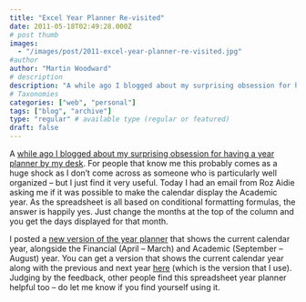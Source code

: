 ```yaml
---
title: "Excel Year Planner Re-visited"
date: 2011-05-18T02:49:28.000Z
# post thumb
images:
  - "/images/post/2011-excel-year-planner-re-visited.jpg"
#author
author: "Martin Woodward"
# description
description: "A while ago I blogged about my surprising obsession for having a year planner by my desk."
# Taxonomies
categories: ["web", "personal"]
tags: ["blog", "archive"]
type: "regular" # available type (regular or featured)
draft: false
---
```

[](http://cid-c7a08ae2600d197a.office.live.com/view.aspx/Public/YearPlanner/CurrentYearPlanner.xlsx)A [while ago I blogged about my surprising obsession for having a year planner by my desk](http://www.woodwardweb.com/personal/excel_year_plan.html).  For people that know me this probably comes as a huge shock as I don’t come across as someone who is particularly well organized – but I just find it very useful.  Today I had an email from Roz Aidie asking me if it was possible to make the calendar display the Academic year.   As the spreadsheet is all based on conditional formatting formulas, the answer is happily yes.  Just change the months at the top of the column and you get the days displayed for that month.  

I posted a [new version of the year planner](http://cid-c7a08ae2600d197a.office.live.com/view.aspx/Public/YearPlanner/CurrentYearPlanner.xlsx) that shows the current calendar year, alongside the Financial (April – March) and Academic (September – August) year.  You can get a version that shows the current calendar year along with the previous and next year [here](http://cid-c7a08ae2600d197a.office.live.com/view.aspx/Public/YearPlanner/YearPlanner.xlsx) (which is the version that I use).  Judging by the feedback, other people find this spreadsheet year planner helpful too – do let me know if you find yourself using it.